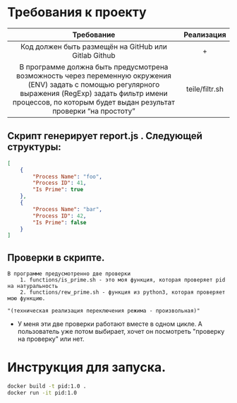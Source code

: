 # Требования к проекту

| Требование          | Реализация | 
| :----------------:| :----------------:|
| Код должен быть размещён на GitHub или Gitlab Github  | + | 
| В программе должна быть предусмотрена возможность через переменную окружения (ENV) задать с помощью регулярного выражения (RegExp)  задать фильтр имени процессов, по которым будет выдан результат проверки “на простоту”  | teile/filtr.sh  | 

## Скрипт генерирует report.js . Следующей структуры:
```json
[
    {
        "Process Name": "foo",
        "Process ID": 41,
        "Is Prime": true
    },
    {
        "Process Name": "bar",
        "Process ID": 42,
        "Is Prime": false
    }
]
```
## Проверки в скрипте.
    В программе предусмотренно две проверки
        1. functions/is_prime.sh - это моя функция, которая проверяет pid на натуральность
        2. functions/rew_prime.sh - функция из python3, которая проверяет мою функцию.
```
"(техническая реализация переключения режима - произвольная)"
```

- У меня эти две проверки работают вместе в одном цикле. А пользователь уже потом выбирает, хочет он посмотреть "проверку на проверку" или нет.


# Инструкция для запуска.

```bash
docker build -t pid:1.0 .
docker run -it pid:1.0
```
